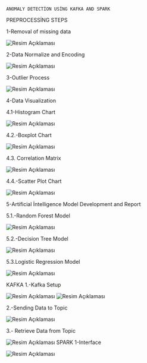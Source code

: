                                                                                ANOMALY DETECTİON USİNG KAFKA AND SPARK


PREPROCESSİNG STEPS

1-Removal of missing data


![Resim Açıklaması](images/eksik_değer2.png)

2-Data Normalize and Encoding



![Resim Açıklaması](images/encoding_2.png)

3-Outlier Process



![Resim Açıklaması](images/outlier_2.png)

4-Data Visualization

4.1-Histogram Chart


![Resim Açıklaması](images/histogram.png)

4.2.-Boxplot Chart


![Resim Açıklaması](images/boxplot.png)

4.3. Correlation Matrix


![Resim Açıklaması](images/korelasyon.png)

4.4.-Scatter Plot Chart


![Resim Açıklaması](images/anomal_gorsel.png)

5-Artificial İntelligence Model Development and Report

5.1.-Random Forest Model


![Resim Açıklaması](images/random_rapor.png)

5.2.-Decision Tree Model


![Resim Açıklaması](images/decision_rapor.png)

5.3.Logistic Regression Model


![Resim Açıklaması](images/logistic_rapor.png)

KAFKA
1.-Kafka Setup


![Resim Açıklaması](images/zookeeper_start.png)
![Resim Açıklaması](images/kafka_start.png)

2.-Sending Data to Topic


![Resim Açıklaması](images/producer_cikti.png)

3.- Retrieve Data from Topic


![Resim Açıklaması](images/consumer_cikti.png)
SPARK
1-Interface


![Resim Açıklaması](images/spark_4040.png)

                                                                    
                                                                    
